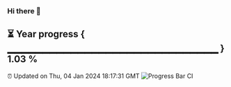 ### Hi there 👋
⏳ Year progress { ▁▁▁▁▁▁▁▁▁▁▁▁▁▁▁▁▁▁▁▁▁▁▁▁▁▁▁▁▁▁ } 1.03 %
---
⏰ Updated on Thu, 04 Jan 2024 18:17:31 GMT
![Progress Bar CI](https://github.com/liununu/liununu/workflows/Progress%20Bar%20CI/badge.svg)
